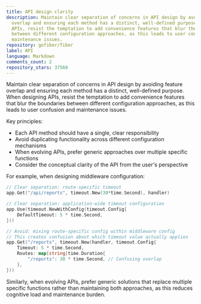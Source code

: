 ```yaml
---
title: API design clarity
description: Maintain clear separation of concerns in API design by avoiding feature
  overlap and ensuring each method has a distinct, well-defined purpose. When designing
  APIs, resist the temptation to add convenience features that blur the boundaries
  between different configuration approaches, as this leads to user confusion and
  maintenance issues.
repository: gofiber/fiber
label: API
language: Markdown
comments_count: 2
repository_stars: 37560
---
```


Maintain clear separation of concerns in API design by avoiding feature overlap and ensuring each method has a distinct, well-defined purpose. When designing APIs, resist the temptation to add convenience features that blur the boundaries between different configuration approaches, as this leads to user confusion and maintenance issues.

Key principles:
- Each API method should have a single, clear responsibility
- Avoid duplicating functionality across different configuration mechanisms
- When evolving APIs, prefer generic approaches over multiple specific functions
- Consider the conceptual clarity of the API from the user's perspective

For example, when designing middleware configuration:

```go
// Clear separation: route-specific timeout
app.Get("/api/reports", timeout.New(30*time.Second), handler)

// Clear separation: application-wide timeout configuration  
app.Use(timeout.NewWithConfig(timeout.Config{
    DefaultTimeout: 5 * time.Second,
}))

// Avoid: mixing route-specific config within middleware config
// This creates confusion about which timeout value actually applies
app.Get("/reports", timeout.New(handler, timeout.Config{
    Timeout: 5 * time.Second,
    Routes: map[string]time.Duration{
        "/reports": 30 * time.Second, // Confusing overlap
    },
}))
```

Similarly, when evolving APIs, prefer generic solutions that replace multiple specific functions rather than maintaining both approaches, as this reduces cognitive load and maintenance burden.